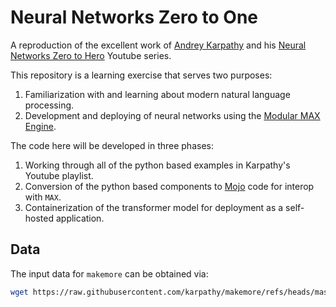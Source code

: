 # Neural Networks Zero to One

A reproduction of the excellent work of [Andrey Karpathy](https://karpathy.ai) and his [Neural Networks Zero to Hero](https://www.youtube.com/playlist?list=PLAqhIrjkxbuWI23v9cThsA9GvCAUhRvKZ) Youtube series.

This repository is a learning exercise that serves two purposes:

1. Familiarization with and learning about modern natural language processing.
2. Development and deploying of neural networks using the [Modular MAX Engine](https://www.modular.com/max).

The code here will be developed in three phases:

1. Working through all of the python based examples in Karpathy's Youtube playlist.
2. Conversion of the python based components to [Mojo](https://www.modular.com/mojo) code for interop with `MAX`.
3. Containerization of the transformer model for deployment as a self-hosted application.

## Data

The input data for `makemore` can be obtained via:

```bash
wget https://raw.githubusercontent.com/karpathy/makemore/refs/heads/master/names.txt
```
